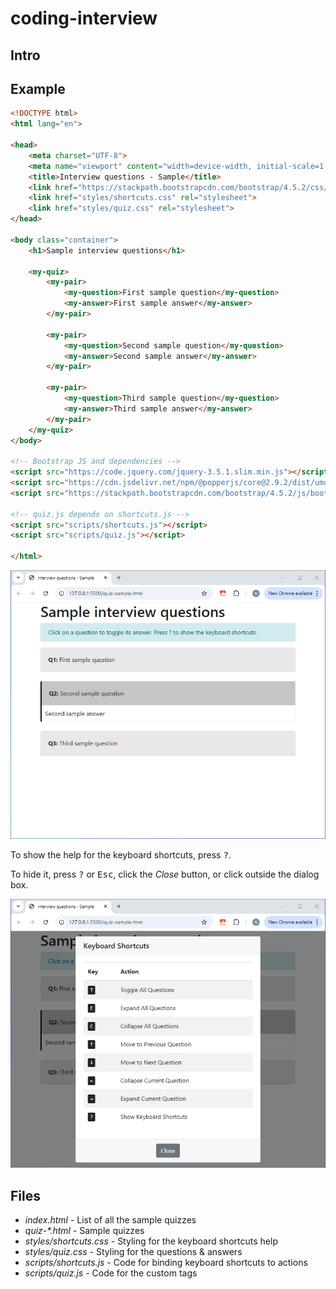 # coding-interview

## Intro

## Example

```html
<!DOCTYPE html>
<html lang="en">

<head>
    <meta charset="UTF-8">
    <meta name="viewport" content="width=device-width, initial-scale=1.0">
    <title>Interview questions - Sample</title>
    <link href="https://stackpath.bootstrapcdn.com/bootstrap/4.5.2/css/bootstrap.min.css" rel="stylesheet">
    <link href="styles/shortcuts.css" rel="stylesheet">
    <link href="styles/quiz.css" rel="stylesheet">
</head>

<body class="container">
    <h1>Sample interview questions</h1>

    <my-quiz>
        <my-pair>
            <my-question>First sample question</my-question>
            <my-answer>First sample answer</my-answer>
        </my-pair>

        <my-pair>
            <my-question>Second sample question</my-question>
            <my-answer>Second sample answer</my-answer>
        </my-pair>

        <my-pair>
            <my-question>Third sample question</my-question>
            <my-answer>Third sample answer</my-answer>
        </my-pair>
    </my-quiz>
</body>

<!-- Bootstrap JS and dependencies -->
<script src="https://code.jquery.com/jquery-3.5.1.slim.min.js"></script>
<script src="https://cdn.jsdelivr.net/npm/@popperjs/core@2.9.2/dist/umd/popper.min.js"></script>
<script src="https://stackpath.bootstrapcdn.com/bootstrap/4.5.2/js/bootstrap.min.js"></script>

<!-- quiz.js depends on shortcuts.js -->
<script src="scripts/shortcuts.js"></script>
<script src="scripts/quiz.js"></script>

</html>
```

![Sample quiz](screenshot-sample.png)

To show the help for the keyboard shortcuts, press <kbd>?</kbd>.

To hide it, press <kbd>?</kbd> or <kbd>Esc</kbd>, click the *Close* button, or click outside the dialog box.

![Keyboard shortcuts help](screenshot-help.png)

## Files

* _index.html_ - List of all the sample quizzes
* _quiz-*.html_ - Sample quizzes
* _styles/shortcuts.css_ - Styling for the keyboard shortcuts help
* _styles/quiz.css_ - Styling for the questions & answers
* _scripts/shortcuts.js_ - Code for binding keyboard shortcuts to actions
* _scripts/quiz.js_ - Code for the custom tags 
